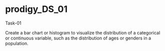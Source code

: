 # prodigy_DS_01

Task-01

Create a bar chart or histogram to visualize the distribution of a categorical or continuous variable, such as the distribution of ages or genders in a population.
